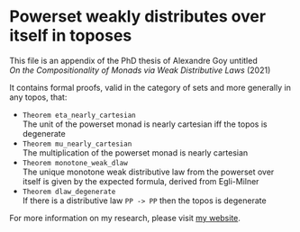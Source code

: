 # Powerset weakly distributes over itself in toposes

This file is an appendix of the PhD thesis of Alexandre Goy untitled  
*On the Compositionality of Monads via Weak Distributive Laws* (2021) 

It contains formal proofs, valid in the category of sets and more generally in any topos, that: 
  - ```Theorem eta_nearly_cartesian```  
    The unit of the powerset monad is nearly cartesian iff the topos is degenerate
  - ```Theorem mu_nearly_cartesian```  
    The multiplication of the powerset monad is nearly cartesian
  - ```Theorem monotone_weak_dlaw```  
    The unique monotone weak distributive law from the powerset over itself
    is given by the expected formula, derived from Egli-Milner
  - ```Theorem dlaw_degenerate```  
    If there is a distributive law ```PP -> PP``` then the topos is degenerate

For more information on my research, please visit [my website](http://agoy.fr).

